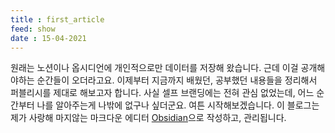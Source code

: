 ```yaml
---
title : first_article
feed: show
date : 15-04-2021
---
```


원래는 노션이나 옵시디언에 개인적으로만 데이터를 저장해 왔습니다. 근데 이걸 공개해야하는 순간들이 오더라고요.
이제부터 지금까지 배웠던, 공부했던 내용들을 정리해서 퍼블리시를 제대로 해보고자 합니다.
사실 셀프 브랜딩에는 전혀 관심 없었는데, 어느 순간부터 나를 알아주는게 나밖에 없구나 싶더군요.
여튼 시작해보겠습니다.
이 블로그는 제가 사랑해 마지않는 마크다운 에디터 [Obsidian](https://obsidian.md/)으로 작성하고, 관리됩니다.